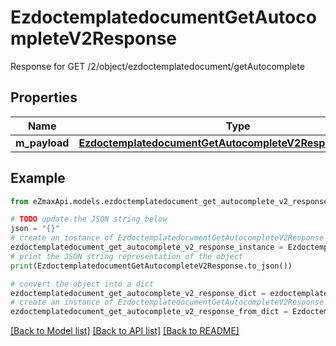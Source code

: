 # EzdoctemplatedocumentGetAutocompleteV2Response

Response for GET /2/object/ezdoctemplatedocument/getAutocomplete

## Properties

Name | Type | Description | Notes
------------ | ------------- | ------------- | -------------
**m_payload** | [**EzdoctemplatedocumentGetAutocompleteV2ResponseMPayload**](EzdoctemplatedocumentGetAutocompleteV2ResponseMPayload.md) |  | 

## Example

```python
from eZmaxApi.models.ezdoctemplatedocument_get_autocomplete_v2_response import EzdoctemplatedocumentGetAutocompleteV2Response

# TODO update the JSON string below
json = "{}"
# create an instance of EzdoctemplatedocumentGetAutocompleteV2Response from a JSON string
ezdoctemplatedocument_get_autocomplete_v2_response_instance = EzdoctemplatedocumentGetAutocompleteV2Response.from_json(json)
# print the JSON string representation of the object
print(EzdoctemplatedocumentGetAutocompleteV2Response.to_json())

# convert the object into a dict
ezdoctemplatedocument_get_autocomplete_v2_response_dict = ezdoctemplatedocument_get_autocomplete_v2_response_instance.to_dict()
# create an instance of EzdoctemplatedocumentGetAutocompleteV2Response from a dict
ezdoctemplatedocument_get_autocomplete_v2_response_from_dict = EzdoctemplatedocumentGetAutocompleteV2Response.from_dict(ezdoctemplatedocument_get_autocomplete_v2_response_dict)
```
[[Back to Model list]](../README.md#documentation-for-models) [[Back to API list]](../README.md#documentation-for-api-endpoints) [[Back to README]](../README.md)


